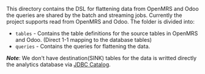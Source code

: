 This directory contains the DSL for flattening data from OpenMRS and Odoo the queries are shared  by the batch and streaming jobs. Currently the project supports read from OpenMRS and Odoo. The folder is divided into:
- `tables` - Contains the table definitions for the source tables in OpenMRS and Odoo. (Direct 1-1 mapping to the database tables)
- `queries` - Contains the queries for flattening the data.

***Note***: We don't have destination(SINK) tables for  the data is writted directly the analytics database via [JDBC Catalog](https://ci.apache.org/projects/flink/flink-docs-stable/dev/table/connectors/jdbc.html#jdbc-catalog).